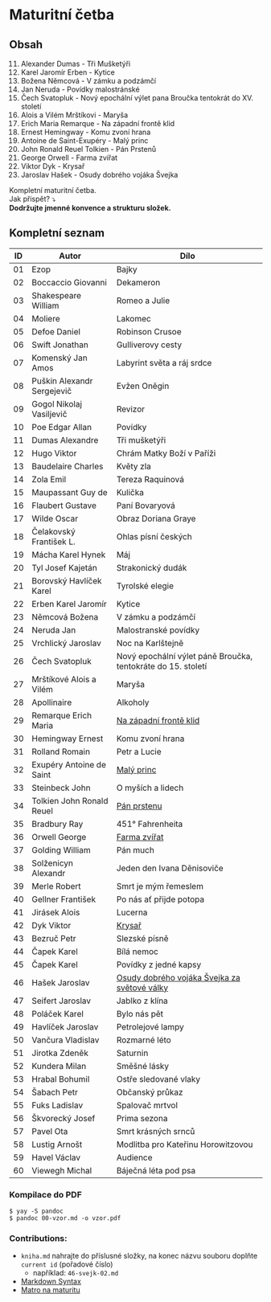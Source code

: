 # Maturitní četba
## Obsah

11. Alexander Dumas - Tři Mušketýři
22. Karel Jaromír Erben - Kytice
23. Božena Němcová - V zámku a podzámčí
24. Jan Neruda - Povídky malostránské
26. Čech Svatopluk - Nový epochální výlet pana Broučka tentokrát do XV. století
27. Alois a Vilém Mrštíkovi - Maryša
29. Erich Maria Remarque - Na západní frontě klid
30. Ernest Hemingway - Komu zvoní hrana
32. Antoine de Saint-Exupéry - Malý princ
34. John Ronald Reuel Tolkien - Pán Prstenů
36. George Orwell - Farma zvířat
42. Viktor Dyk - Krysař
46. Jaroslav Hašek - Osudy dobrého vojáka Švejka


Kompletní maturitní četba.   
Jak přispět? ⤵  
__Dodržujte jmenné konvence a strukturu složek.__

## Kompletní seznam

| **ID** | **Autor**                  | **Dílo**                                                                                                    |
| ------ | -------------------------- | ----------------------------------------------------------------------------------------------------------- |
| 01     | Ezop                       | Bajky                                                                                                       |
| 02     | Boccaccio Giovanni         | Dekameron                                                                                                   |
| 03     | Shakespeare William        | Romeo a Julie                                                                                               |
| 04     | Moliere                    | Lakomec                                                                                                     |
| 05     | Defoe Daniel               | Robinson Crusoe                                                                                             |
| 06     | Swift Jonathan             | Gulliverovy cesty                                                                                           |
| 07     | Komenský Jan Amos          | Labyrint světa a ráj srdce                                                                                  |
| 08     | Puškin Alexandr Sergejevič | Evžen Oněgin                                                                                                |
| 09     | Gogol Nikolaj Vasiljevič   | Revizor                                                                                                     |
| 10     | Poe Edgar Allan            | Povídky                                                                                                     |
| 11     | Dumas Alexandre            | Tři mušketýři                                                                                               |
| 12     | Hugo Viktor                | Chrám Matky Boží v Paříži                                                                                   |
| 13     | Baudelaire Charles         | Květy zla                                                                                                   |
| 14     | Zola Emil                  | Tereza Raquinová                                                                                            |
| 15     | Maupassant Guy de          | Kulička                                                                                                     |
| 16     | Flaubert Gustave           | Paní Bovaryová                                                                                              |
| 17     | Wilde Oscar                | Obraz Doriana Graye                                                                                         |
| 18     | Čelakovský František L.    | Ohlas písní českých                                                                                         |
| 19     | Mácha Karel Hynek          | Máj                                                                                                         |
| 20     | Tyl Josef Kajetán          | Strakonický dudák                                                                                           |
| 21     | Borovský Havlíček Karel    | Tyrolské elegie                                                                                             |
| 22     | Erben Karel Jaromír        | Kytice                                                                                                      |
| 23     | Němcová Božena             | V zámku a podzámčí                                                                                          |
| 24     | Neruda Jan                 | Malostranské povídky                                                                                        |
| 25     | Vrchlický Jaroslav         | Noc na Karlštejně                                                                                           |
| 26     | Čech Svatopluk             | Nový epochální výlet páně Broučka, tentokráte do 15. století                                                |
| 27     | Mrštíkové Alois a Vilém    | Maryša                                                                                                      |
| 28     | Apollinaire                | Alkoholy                                                                                                    |
| 29     | Remarque Erich Maria       | [Na západní frontě klid](https://github.com/SPSOAFM-IT18/cetba/blob/main/29-za-zapadni-fronte-klid/29-na-zapadni-fronte-klid.md)      |
| 30     | Hemingway Ernest           | Komu zvoní hrana                                                                                            |
| 31     | Rolland Romain             | Petr a Lucie                                                                                                |
| 32     | Exupéry Antoine de Saint   | [Malý princ](https://github.com/SPSOAFM-IT18/cetba/blob/main/32-maly-princ/32-maly-princ.md)                              |
| 33     | Steinbeck John             | O myších a lidech                                                                                           |
| 34     | Tolkien John Ronald Reuel  | [Pán prstenu](https://github.com/SPSOAFM-IT18/cetba/blob/main/34-pan-prstenu.md)                            |
| 35     | Bradbury Ray               | 451° Fahrenheita                                                                                            |
| 36     | Orwell George              | [Farma zvířat](https://github.com/SPSOAFM-IT18/cetba/blob/main/36-farma-zvirat/36-farma-zvirat.md)                          |
| 37     | Golding William            | Pán much                                                                                                    |
| 38     | Solženicyn Alexandr        | Jeden den Ivana Děnisoviče                                                                                  |
| 39     | Merle Robert               | Smrt je mým řemeslem                                                                                        |
| 40     | Gellner František          | Po nás ať přijde potopa                                                                                     |
| 41     | Jirásek Alois              | Lucerna                                                                                                     |
| 42     | Dyk Viktor                 | [Krysař](https://github.com/SPSOAFM-IT18/cetba/blob/main/42-krysar/42-krysar.md)                                      |
| 43     | Bezruč Petr                | Slezské písně                                                                                               |
| 44     | Čapek Karel                | Bílá nemoc                                                                                                  |
| 45     | Čapek Karel                | Povídky z jedné kapsy                                                                                       |
| 46     | Hašek Jaroslav             | [Osudy dobrého vojáka Švejka za světové války](https://github.com/SPSOAFM-IT18/cetba/blob/main/46-osudy-dobreho-vojaka-svejka-za-svetove-valky/46-svejk.md) |
| 47     | Seifert Jaroslav           | Jablko z klína                                                                                              |
| 48     | Poláček Karel              | Bylo nás pět                                                                                                |
| 49     | Havlíček Jaroslav          | Petrolejové lampy                                                                                           |
| 50     | Vančura Vladislav          | Rozmarné léto                                                                                               |
| 51     | Jirotka Zdeněk             | Saturnin                                                                                                    |
| 52     | Kundera Milan              | Směšné lásky                                                                                                |
| 53     | Hrabal Bohumil             | Ostře sledované vlaky                                                                                       |
| 54     | Šabach Petr                | Občanský průkaz                                                                                             |
| 55     | Fuks Ladislav              | Spalovač mrtvol                                                                                             |
| 56     | Škvorecký Josef            | Prima sezona                                                                                                |
| 57     | Pavel Ota                  | Smrt krásných srnců                                                                                         |
| 58     | Lustig Arnošt              | Modlitba pro Kateřinu Horowitzovou                                                                          |
| 59     | Havel Václav               | Audience                                                                                                    |
| 60     | Viewegh Michal             | Báječná léta pod psa                                                                                        |


### Kompilace do PDF

```
$ yay -S pandoc
$ pandoc 00-vzor.md -o vzor.pdf
```

### Contributions:
- `kniha.md` nahrajte do příslusné složky, na konec názvu souboru doplňte `current id` (pořadové číslo)   
  * například: `46-svejk-02.md` 
- [Markdown Syntax](https://github.com/adam-p/markdown-here/wiki/Markdown-Cheatsheet)
- [Matro na maturitu](https://github.com/SPSOAFM-IT18/maturita)